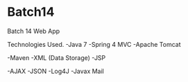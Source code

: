 # Batch14
Batch 14 Web App

Technologies Used.
-Java 7
-Spring 4 MVC
-Apache Tomcat

-Maven
-XML (Data Storage)
-JSP

-AJAX
-JSON
-Log4J
-Javax Mail


